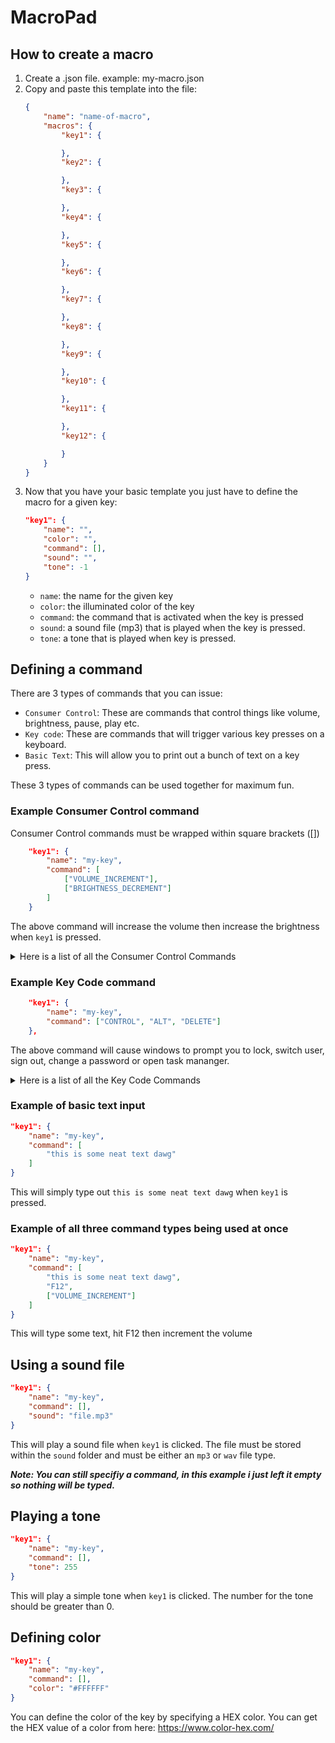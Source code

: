 # MacroPad

## How to create a macro

1. Create a .json file. example: my-macro.json
2. Copy and paste this template into the file: 
    ```json
    {
        "name": "name-of-macro",
        "macros": {
            "key1": {

            },
            "key2": {

            },
            "key3": {

            },
            "key4": {

            },
            "key5": {

            },
            "key6": {

            },
            "key7": {

            },
            "key8": {

            },
            "key9": {

            },
            "key10": {

            },
            "key11": {

            },
            "key12": {

            }
        }
    }
    ```
3. Now that you have your basic template you just have to define the macro for a given key:
    ```json 
    "key1": {
        "name": "",
        "color": "",
        "command": [],
        "sound": "",
        "tone": -1
    }
    ```
    - `name`: the name for the given key
    - `color`: the illuminated color of the key
    - `command`: the command that is activated when the key is pressed
    - `sound`: a sound file (mp3) that is played when the key is pressed.
    - `tone`: a tone that is played when key is pressed.

## Defining a command

There are 3 types of commands that you can issue:

- `Consumer Control`: These are commands that control things like volume, brightness, pause, play etc.
- `Key code`: These are commands that will trigger various key presses on a keyboard. 
- `Basic Text`: This will allow you to print out a bunch of text on a key press.

These 3 types of commands can be used together for maximum fun.

### Example Consumer Control command

Consumer Control commands must be wrapped within square brackets ([])
```json
    "key1": {
        "name": "my-key",
        "command": [
            ["VOLUME_INCREMENT"], 
            ["BRIGHTNESS_DECREMENT"]
        ]
    }
```
The above command will increase the volume then increase the brightness when `key1` is pressed.


<details>
    <summary>Here is a list of all the Consumer Control Commands</summary>

    RECORD
    FAST_FORWARD
    REWIND
    SCAN_NEXT_TRACK
    SCAN_PREVIOUS_TRACK
    STOP
    EJECT
    PLAY_PAUSE
    MUTE
    VOLUME_DECREMENT
    VOLUME_INCREMENT
    BRIGHTNESS_DECREMENT
    BRIGHTNESS_INCREMENT
</details>


### Example Key Code command
```json
    "key1": {
        "name": "my-key",
        "command": ["CONTROL", "ALT", "DELETE"]
    },
```
The above command will cause windows to prompt you to lock, switch user, sign out, change a password or open task mananger.


<details>
    <summary>Here is a list of all the Key Code Commands</summary>
    

    A
    """``a`` and ``A``"""
    B
    """``b`` and ``B``"""
    C
    """``c`` and ``C``"""
    D
    """``d`` and ``D``"""
    E
    """``e`` and ``E``"""
    F
    """``f`` and ``F``"""
    G
    """``g`` and ``G``"""
    H
    """``h`` and ``H``"""
    I
    """``i`` and ``I``"""
    J
    """``j`` and ``J``"""
    K
    """``k`` and ``K``"""
    L
    """``l`` and ``L``"""
    M
    """``m`` and ``M``"""
    N
    """``n`` and ``N``"""
    O
    """``o`` and ``O``"""
    P
    """``p`` and ``P``"""
    Q
    """``q`` and ``Q``"""
    R
    """``r`` and ``R``"""
    S
    """``s`` and ``S``"""
    T
    """``t`` and ``T``"""
    U
    """``u`` and ``U``"""
    V
    """``v`` and ``V``"""
    W
    """``w`` and ``W``"""
    X
    """``x`` and ``X``"""
    Y
    """``y`` and ``Y``"""
    Z
    """``z`` and ``Z``"""

    ONE
    """``1`` and ``!``"""
    TWO
    """``2`` and ``@``"""
    THREE
    """``3`` and ``#``"""
    FOUR
    """``4`` and ``$``"""
    FIVE
    """``5`` and ``%``"""
    SIX
    """``6`` and ``^``"""
    SEVEN
    """``7`` and ``&``"""
    EIGHT
    """``8`` and ``*``"""
    NINE
    """``9`` and ``(``"""
    ZERO
    """``0`` and ``)``"""
    ENTER
    """Enter (Return)"""
    RETURNR
    """Alias for ``ENTER``"""
    ESCAPE
    """Escape"""
    BACKSPACE
    """Delete backward (Backspace)"""
    TAB
    """Tab and Backtab"""
    SPACEBAR
    """Spacebar"""
    SPACEEBAR
    """Alias for SPACEBAR"""
    MINUS
    """``-` and ``_``"""
    EQUALS
    """` ``+``"""
    LEFT_BRACKET
    """``[`` and ``{``"""
    RIGHT_BRACKET
    """``]`` and ``}``"""
    BACKSLASH
    r"""``\`` and ``|``"""
    POUND
    """``#`` and ``~`` (Non-US keyboard)"""
    SEMICOLON
    """``;`` and ``:``"""
    QUOTE
    """``'`` and ``"``"""
    GRAVE_ACCENT
    r""":literal:`\`` and ``~``"""
    COMMA
    """``,`` and ``<``"""
    PERIOD
    """``.`` and ``>``"""
    FORWARD_SLASH
    """``/`` and ``?``"""

    CAPS_LOCK
    """Caps Lock"""

    F1
    """Function key F1"""
    F2
    """Function key F2"""
    F3
    """Function key F3"""
    F4
    """Function key F4"""
    F5
    """Function key F5"""
    F6
    """Function key F6"""
    F7
    """Function key F7"""
    F8
    """Function key F8"""
    F9
    """Function key F9"""
    F10
    """Function key F10"""
    F11
    """Function key F11"""
    F12
    """Function key F12"""

    PRINT_SCREEN
    """Print Screen (SysRq)"""
    SCROLL_LOCK
    """Scroll Lock"""
    PAUSE
    """Pause (Break)"""

    INSERT
    """Insert"""
    HOME
    """Home (often moves to beginning of line)"""
    PAGE_UP
    """Go back one page"""
    DELETE
    """Delete forward"""
    END
    """End (often moves to end of line)"""
    PAGE_DOWN
    """Go forward one page"""

    RIGHT_ARROW
    """Move the cursor right"""
    LEFT_ARROW
    """Move the cursor left"""
    DOWN_ARROW
    """Move the cursor down"""
    UP_ARROW
    """Move the cursor up"""

    KEYPAD_NUMLOCK
    """Num Lock (Clear on Mac)"""
    KEYPAD_FORWARD_SLASH
    """Keypad ``/``"""
    KEYPAD_ASTERISK
    """Keypad ``*``"""
    KEYPAD_MINUS
    """Keyapd ``-``"""
    KEYPAD_PLUS
    """Keypad ``+``"""
    KEYPAD_ENTER
    """Keypad Enter"""
    KEYPAD_ONE
    """Keypad ``1`` and End"""
    KEYPAD_TWO
    """Keypad ``2`` and Down Arrow"""
    KEYPAD_THREE
    """Keypad ``3`` and PgDn"""
    KEYPAD_FOUR
    """Keypad ``4`` and Left Arrow"""
    KEYPAD_FIVE
    """Keypad ``5``"""
    KEYPAD_SIX
    """Keypad ``6`` and Right Arrow"""
    KEYPAD_SEVEN
    """Keypad ``7`` and Home"""
    KEYPAD_EIGHT
    """Keypad ``8`` and Up Arrow"""
    KEYPAD_NINE
    """Keypad ``9`` and PgUp"""
    KEYPAD_ZERO
    """Keypad ``0`` and Ins"""
    KEYPAD_PERIOD
    """Keypad ``.`` and Del"""
    KEYPAD_BACKSLASH
    """Keypad ``\\`` and ``|`` (Non-US)"""

    APPLICATION
    """Application: also known as the Menu key (Windows)"""
    POWER
    """Power (Mac)"""
    KEYPAD_EQUALS
    """Keypad `ac)"""
    F13
    """Function key F13 (Mac)"""
    F14
    """Function key F14 (Mac)"""
    F15
    """Function key F15 (Mac)"""
    F16
    """Function key F16 (Mac)"""
    F17
    """Function key F17 (Mac)"""
    F18
    """Function key F18 (Mac)"""
    F19
    """Function key F19 (Mac)"""

    F20
    """Function key F20"""
    F21
    """Function key F21"""
    F22
    """Function key F22"""
    F23
    """Function key F23"""
    F24
    """Function key F24"""

    LEFT_CONTROL
    """Control modifier left of the spacebar"""
    CONTROL_CONTROL
    """Alias for LEFT_CONTROL"""
    LEFT_SHIFT
    """Shift modifier left of the spacebar"""
    SHIFT_SHIFT
    """Alias for LEFT_SHIFT"""
    LEFT_ALT
    """Alt modifier left of the spacebar"""
    ALT_ALT
    """Alias for LEFT_ALT; Alt is also known as Option (Mac)"""
    OPTION"""Labeled as Option on some Mac keyboards"""
    LEFT_GUI
    """GUI modifier left of the spacebar"""
    GUI_GUI
    """Alias for LEFT_GUI; GUI is also known as the Windows key, Command (Mac), or Meta"""
    WINDOWS"""Labeled with a Windows logo on Windows keyboards"""
    COMMAND"""Labeled as Command on Mac keyboards, with a clover glyph"""
    RIGHT_CONTROL
    """Control modifier right of the spacebar"""
    RIGHT_SHIFT
    """Shift modifier right of the spacebar"""
    RIGHT_ALT
    """Alt modifier right of the spacebar"""
    RIGHT_GUI
    """GUI modifier right of the spacebar"""
</details>


### Example of basic text input

```json
"key1": {
    "name": "my-key",
    "command": [
        "this is some neat text dawg"
    ]
}
```
This will simply type out `this is some neat text dawg` when `key1` is pressed.

### Example of all three command types being used at once
```json
"key1": {
    "name": "my-key",
    "command": [
        "this is some neat text dawg",
        "F12",
        ["VOLUME_INCREMENT"]
    ]
}
```
This will type some text, hit F12 then increment the volume

## Using a sound file

```json
"key1": {
    "name": "my-key",
    "command": [],
    "sound": "file.mp3"
}
```

This will play a sound file when `key1` is clicked. The file must be stored within the `sound` folder and must be either an `mp3` or `wav` file type.

***Note: You can still specifiy a command, in this example i just left it empty so nothing will be typed.***

## Playing a tone

```json
"key1": {
    "name": "my-key",
    "command": [],
    "tone": 255
}
```

This will play a simple tone when `key1` is clicked. The number for the tone should be greater than 0.

## Defining color

```json
"key1": {
    "name": "my-key",
    "command": [],
    "color": "#FFFFFF"
}
```

You can define the color of the key by specifying a HEX color. You can get the HEX value of a color from here: https://www.color-hex.com/